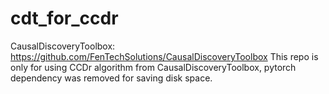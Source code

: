 # cdt_for_ccdr
CausalDiscoveryToolbox: https://github.com/FenTechSolutions/CausalDiscoveryToolbox
This repo is only for using CCDr algorithm from CausalDiscoveryToolbox, pytorch dependency was removed for saving disk space.
